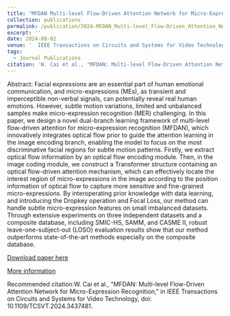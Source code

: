```yaml
---
title: "MFDAN Multi-level Flow-Driven Attention Network for Micro-Expression Recognition"
collection: publications
permalink: /publication/2024-MFDAN_Multi-level_Flow-Driven_Attention_Network_for_Micro-Expression_Recognition
excerpt: ''
date: 2024-08-02
venue: '  IEEE Transactions on Circuits and Systems for Video Technology '
tags:
  - Journal Publications
citation: 'W. Cai et al., "MFDAN: Multi-level Flow-Driven Attention Network for Micro-Expression Recognition," in IEEE Transactions on Circuits and Systems for Video Technology, doi: 10.1109/TCSVT.2024.3437481.'
---
```


Abstract: Facial expressions are an essential part of human emotional communication, and micro-expressions (MEs), as transient and imperceptible non-verbal signals, can potentially reveal real human emotions. However, subtle motion variations, limited and unbalanced samples make micro-expression recognition (MER) challenging. In this paper, we design a novel dual-branch learning framework of multi-level flow-driven attention for micro-expression recognition (MFDAN), which innovatively integrates optical flow prior to guide the attention learning in the image encoding branch, enabling the model to focus on the most discriminative facial regions for subtle motion patterns. Firstly, we extract optical flow information by an optical flow encoding module. Then, in the image coding module, we construct a Transformer structure containing an optical flow-driven attention mechanism, which can effectively locate the interest region of micro-expressions in the image according to the position information of optical flow to capture more sensitive and fine-grained micro-expressions. By interoperating prior knowledge with data learning, and introducing the Dropkey operation and Focal Loss, our method can handle subtle micro-expression features on small imbalanced datasets. Through extensive experiments on three independent datasets and a composite database, including SMIC-HS, SAMM, and CASME II, robust leave-one-subject-out (LOSO) evaluation results show that our method outperforms state-of-the-art methods especially on the composite database.



[Download paper here](http://yongjinliu.github.io/files/2024-MFDAN_Multi-level_Flow-Driven_Attention_Network_for_Micro-Expression_Recognition.pdf)


[More information](https://cg.cs.tsinghua.edu.cn/people/~Yongjin/Yongjin.htm)

Recommended citation:W. Cai et al., "MFDAN: Multi-level Flow-Driven Attention Network for Micro-Expression Recognition," in IEEE Transactions on Circuits and Systems for Video Technology, doi: 10.1109/TCSVT.2024.3437481.




